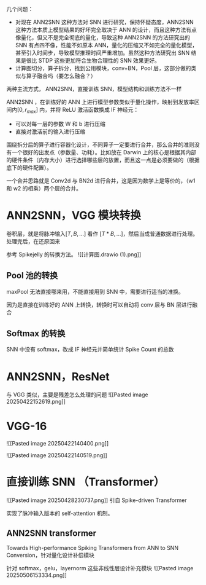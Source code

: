 几个问题：
- 对现在 ANN2SNN 这种方法对 SNN 进行研究，保持怀疑态度，ANN2SNN 这种方法本质上模型结果的好坏完全取决于  ANN 的设计，而且这种方法有点像量化，但又不是完全彻底的量化，导致这种 ANN2SNN 的方法研究出的 SNN 有点四不像，性能不如原本 ANN，量化的压缩又不如完全的量化模型，甚至引入时间步，导致模型推理时间严重增加。虽然这种方法研究出 SNN 结果是很比 STDP 这些更加符合生物合理性的 SNN 效果更好。
- 计算图切分，算子拆分，找到公用模块，conv+BN，Pool 层，这部分做的类似与算子融合吗（要怎么融合？）

两种主流方式， ANN2SNN，直接训练 SNN，模型结构和训练方法不一样

ANN2SNN ，在训练好的 ANN 上进行模型参数类似于量化操作，映射到发放率区间内$[0,r_{max}]$ 
内，并将 ReLU 激活函数换成 IF 神经元：
- 可以对每一层的参数 W 和 b 进行压缩
- 直接对激活前的输入进行压缩

围绕拆分后的算子进行容器化设计，不同算子一定要进行合并，那么合并的准则没有一个很好的出发点（参数量、功耗）。比如放在 Darwin 上的核心是根据其内部的硬件条件（内存大小）进行选择哪些层的放置，而且这一点是必须要做的（根据底下的硬件配置）。

一个合并思路就是 Conv2d 与 BN2d 进行合并，这是因为数学上是等价的，（w1 和 w2 的相乘）两个层的合并。

# ANN2SNN，VGG 模块转换
卷积层，就是将脉冲输入$[T, B, ...]$ 看作 $[T*B, ...]$，然后当成普通数据进行处理。处理完后，在还原回来

参考 Spikejelly 的转换方法。
![[计算图.drawio (1).png]]

## Pool 池的转换
maxPool 无法直接哪来用，不能直接用到 SNN 中，需要进行适当的准换。

因为是直接在训练好的 ANN 上转换，转换时可以自动将 conv 层与 BN 层进行融合

## Softmax 的转换
SNN 中没有 softmax，改成 IF 神经元并简单统计 Spike Count 的总数



# ANN2SNN，ResNet
与 VGG 类似，主要是残差怎么处理的问题
![[Pasted image 20250422152619.png]]
# VGG-16
![[Pasted image 20250422140400.png]]

![[Pasted image 20250422140519.png]]


# 直接训练 SNN （Transformer）


![[Pasted image 20250428230737.png]]
引自 Spike-driven Transformer

实现了脉冲输入版本的 self-attention 机制。

## ANN2SNN transformer
Towards High-performance Spiking Transformers from ANN to
SNN Conversion，针对量化设计补偿模块

针对 softmax，gelu，layernorm 这些非线性层设计补充模块
![[Pasted image 20250506153334.png]]


